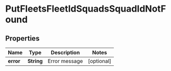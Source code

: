 
# PutFleetsFleetIdSquadsSquadIdNotFound

## Properties
Name | Type | Description | Notes
------------ | ------------- | ------------- | -------------
**error** | **String** | Error message |  [optional]



